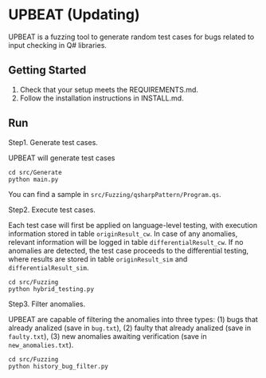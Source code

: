 # UPBEAT (Updating)

UPBEAT is a fuzzing tool to generate random test cases for bugs related to input checking in Q# libraries.

## Getting Started

1. Check that your setup meets the REQUIREMENTS.md.
2. Follow the installation instructions in INSTALL.md.

## Run

Step1. Generate test cases.

UPBEAT will generate test cases 

```
cd src/Generate
python main.py
```

You can find a sample in `src/Fuzzing/qsharpPattern/Program.qs`.

Step2. Execute test cases.

Each test case will first be applied on language-level testing, with execution information stored in table `originResult_cw`. In case of any anomalies, relevant information will be logged in table `differentialResult_cw`. If no anomalies are detected, the test case proceeds to the differential testing, where results are stored in table `originResult_sim` and `differentialResult_sim`.

```
cd src/Fuzzing
python hybrid_testing.py
```

Step3. Filter anomalies.

UPBEAT are capable of filtering the anomalies into three types: (1) bugs that already analized (save in `bug.txt`), (2) faulty that already analized (save in `faulty.txt`), (3) new anomalies awaiting verification (save in `new_anomalies.txt`). 

```
cd src/Fuzzing
python history_bug_filter.py
```
